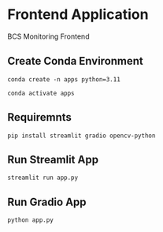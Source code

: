 # Frontend Application
BCS Monitoring Frontend

## Create Conda Environment
```
conda create -n apps python=3.11
```
```
conda activate apps
```

## Requiremnts

```
pip install streamlit gradio opencv-python
```

## Run Streamlit App
```
streamlit run app.py
```

## Run Gradio App
```
python app.py
```
